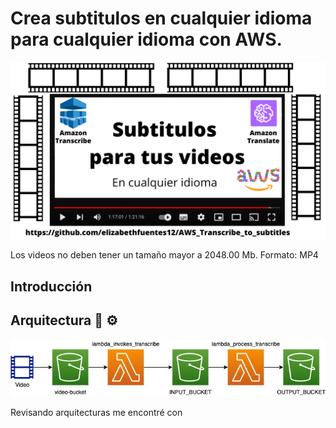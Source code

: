 # Crea subtitulos en cualquier idioma para cualquier idioma con AWS.

!["Portada"](imagen/portada.png)

Los videos no deben tener un tamaño mayor a 2048.00 Mb.
Formato: MP4

## Introducción

## Arquitectura 🤔 ⚙️

!["Diagrama"](imagen/diagrama.jpg)

Revisando arquitecturas me encontré con